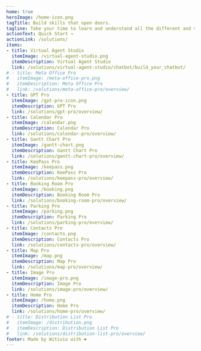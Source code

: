 ```yaml
---
home: true
heroImage: /home-icon.png
tagTitle: Build skills that open doors. 
tagline: Take your time to learn and understand all the different and various Witivio products, from the beginning to the very very end...
actionText: Quick Start →
actionLink: /solutions/
items:
- title: Virtual Agent Studio
  itemImage: /virtual-agent-studio.png
  itemDescription: Virtual Agent Studio
  link: /solutions/virtual-agent-studio/chatbot/build_your_chatbot/
# - title: Meta Office Pro
#   itemImage: /meta-office-pro.png
#   itemDescription: Meta Office Pro
#   link: /solutions/meta-office-pro/overview/
- title: GPT Pro
  itemImage: /gpt-pro-icon.png
  itemDescription: GPT Pro
  link: /solutions/gpt-pro/overview/
- title: Calendar Pro
  itemImage: /calendar.png
  itemDescription: Calendar Pro
  link: /solutions/calendar-pro/overview/
- title: Gantt Chart Pro
  itemImage: /gantt-chart.png
  itemDescription: Gantt Chart Pro
  link: /solutions/gantt-chart-pro/overview/
- title: KeePass Pro
  itemImage: /keepass.png
  itemDescription: KeePass Pro
  link: /solutions/keepass-pro/overview/
- title: Booking Room Pro
  itemImage: /booking.png
  itemDescription: Booking Room Pro
  link: /solutions/booking-room-pro/overview/
- title: Parking Pro
  itemImage: /parking.png
  itemDescription: Parking Pro
  link: /solutions/parking-pro/overview/
- title: Contacts Pro
  itemImage: /contacts.png
  itemDescription: Contacts Pro
  link: /solutions/contacts-pro/overview/
- title: Map Pro
  itemImage: /map.png
  itemDescription: Map Pro
  link: /solutions/map-pro/overview/
- title: Image Pro
  itemImage: /image-pro.png
  itemDescription: Image Pro
  link: /solutions/image-pro/overview/
- title: Home Pro
  itemImage: /home.png
  itemDescription: Home Pro
  link: /solutions/home-pro/overview/
# - title: Distribution List Pro
#   itemImage: /distribution.png
#   itemDescription: Distribution List Pro
#   link: /solutions/distribution-list-pro/overview/
footer: Made by Witivio with ❤️
---
```


<Hubspot />